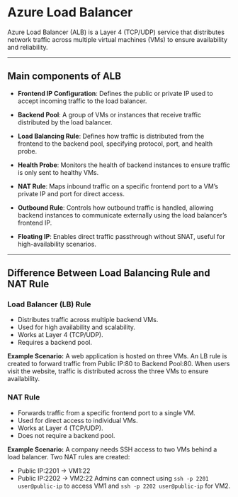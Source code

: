 # Azure Load Balancer

Azure Load Balancer (ALB) is a Layer 4 (TCP/UDP) service that distributes network traffic across multiple virtual
machines (VMs) to ensure availability and reliability.

---

## Main components of ALB

- **Frontend IP Configuration**: Defines the public or private IP used to accept incoming traffic to the load balancer.

- **Backend Pool**: A group of VMs or instances that receive traffic distributed by the load balancer.

- **Load Balancing Rule**: Defines how traffic is distributed from the frontend to the backend pool, specifying
  protocol, port, and health probe.

- **Health Probe**: Monitors the health of backend instances to ensure traffic is only sent to healthy VMs.

- **NAT Rule**: Maps inbound traffic on a specific frontend port to a VM’s private IP and port for direct access.

- **Outbound Rule**: Controls how outbound traffic is handled, allowing backend instances to communicate externally
  using the load balancer’s frontend IP.

- **Floating IP**: Enables direct traffic passthrough without SNAT, useful for high-availability scenarios.

---

## Difference Between Load Balancing Rule and NAT Rule

### **Load Balancer (LB) Rule**

- Distributes traffic across multiple backend VMs.
- Used for high availability and scalability.
- Works at Layer 4 (TCP/UDP).
- Requires a backend pool.

**Example Scenario:**
A web application is hosted on three VMs. An LB rule is created to forward traffic from Public IP:80 to Backend Pool:80.
When users visit the website, traffic is distributed across the three VMs to ensure availability.

### **NAT Rule**

- Forwards traffic from a specific frontend port to a single VM.
- Used for direct access to individual VMs.
- Works at Layer 4 (TCP/UDP).
- Does not require a backend pool.

**Example Scenario:**
A company needs SSH access to two VMs behind a load balancer. Two NAT rules are created:

- Public IP:2201 → VM1:22
- Public IP:2202 → VM2:22
  Admins can connect using `ssh -p 2201 user@public-ip` to access VM1 and `ssh -p 2202 user@public-ip` for VM2.

